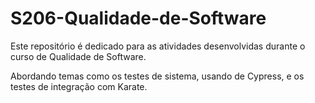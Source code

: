 # S206-Qualidade-de-Software

Este repositório é dedicado para as atividades desenvolvidas durante o curso de Qualidade de Software.

Abordando temas como os testes de sistema, usando de Cypress, e os testes de integração com Karate.
